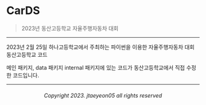 # CarDS
> 2023년 동산고등학교 자율주행자동차 대회

---

2023년 2월 25일 하나고등학교에서 주최하는 파이썬을 이용한 자율주행자동차 대회 동산고등학교 코드

메인 패키지, data 패키지 internal 패키지에 있는 코드가 동산고등학교에서 직접 수정한 코드입니다.

---

<div align="center">
    <h6>
        Copyright 2023. jtaeyeon05 all rights reserved 
    </h6>
</div>